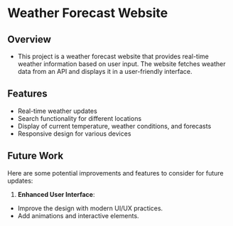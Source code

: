 # Weather Forecast Website
## Overview
- This project is a weather forecast website that provides real-time weather information based on user input. The website fetches weather data from an API and displays it in a user-friendly interface.

## Features
- Real-time weather updates
- Search functionality for different locations
- Display of current temperature, weather conditions, and forecasts
- Responsive design for various devices


## Future Work
 Here are some potential improvements and features to consider for future updates:
 1. **Enhanced User Interface**: 
   - Improve the design with modern UI/UX practices.
   - Add animations and interactive elements.

